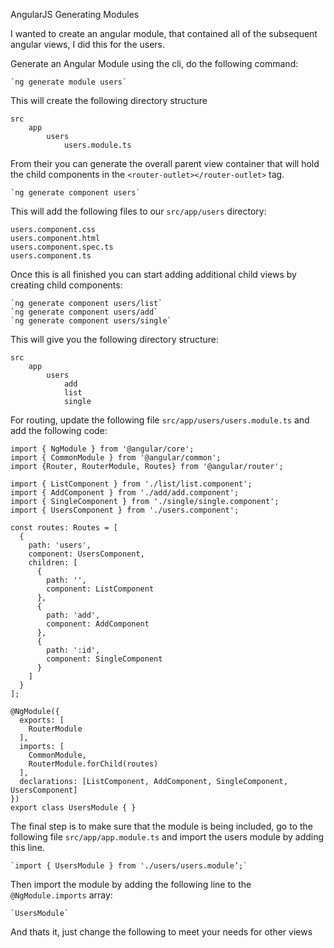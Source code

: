 AngularJS Generating Modules

I wanted to create an angular module, that contained all of the subsequent angular views, I did this for the users.

Generate an Angular Module using the cli, do the following command:

	`ng generate module users`

This will create the following directory structure

	src
		app
			users
				users.module.ts

From their you can generate the overall parent view container that will hold the child components in the `<router-outlet></router-outlet>` tag.

	`ng generate component users`

This will add the following files to our `src/app/users` directory:

	users.component.css
	users.component.html
	users.component.spec.ts
	users.component.ts

Once this is all finished you can start adding additional child views by creating child components:

	`ng generate component users/list`
	`ng generate component users/add`
	`ng generate component users/single`

This will give you the following directory structure:
	
	src
		app	
			users
				add
				list
				single

For routing, update the following file `src/app/users/users.module.ts` and add the following code:
```
import { NgModule } from '@angular/core';
import { CommonModule } from '@angular/common';
import {Router, RouterModule, Routes} from '@angular/router';

import { ListComponent } from './list/list.component';
import { AddComponent } from './add/add.component';
import { SingleComponent } from './single/single.component';
import { UsersComponent } from './users.component';

const routes: Routes = [
  {
    path: 'users',
    component: UsersComponent,
    children: [
      {
        path: '',
        component: ListComponent
      },
      {
        path: 'add',
        component: AddComponent
      },
      {
        path: ':id',
        component: SingleComponent
      }
    ]
  }
];

@NgModule({
  exports: [
    RouterModule
  ],
  imports: [
    CommonModule,
    RouterModule.forChild(routes)
  ],
  declarations: [ListComponent, AddComponent, SingleComponent, UsersComponent]
})
export class UsersModule { }
```

The final step is to make sure that the module is being included, go to the following file `src/app/app.module.ts` and import the users module by adding this line.

	`import { UsersModule } from './users/users.module’;`

Then import the module by adding the following line to the `@NgModule.imports` array:

	`UsersModule`

And thats it, just change the following to meet your needs for other views